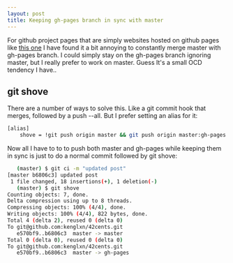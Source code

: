```yaml
---
layout: post
title: Keeping gh-pages branch in sync with master
---
```


For github project pages that are simply websites hosted on github pages like [this one](https://github.com/kenglxn/42cents) I have found it a bit annoying to constantly merge master with gh-pages branch. I could simply stay on the gh-pages branch ignoring master, but I really prefer to work on master. Guess It's a small OCD tendency I have..

git shove
---------

There are a number of ways to solve this. Like a git commit hook that merges, followed by a push --all. But I prefer setting an alias for it:

```bash
[alias]
    shove = !git push origin master && git push origin master:gh-pages
```

Now all I have to to to push both master and gh-pages while keeping them in sync is just to do a normal commit followed by git shove:
```bash
   (master) $ git ci -m "updated post"
[master b6806c3] updated post
 1 file changed, 18 insertions(+), 1 deletion(-)
   (master) $ git shove
Counting objects: 7, done.
Delta compression using up to 8 threads.
Compressing objects: 100% (4/4), done.
Writing objects: 100% (4/4), 822 bytes, done.
Total 4 (delta 2), reused 0 (delta 0)
To git@github.com:kenglxn/42cents.git
   e570bf9..b6806c3  master -> master
Total 0 (delta 0), reused 0 (delta 0)
To git@github.com:kenglxn/42cents.git
   e570bf9..b6806c3  master -> gh-pages
```
